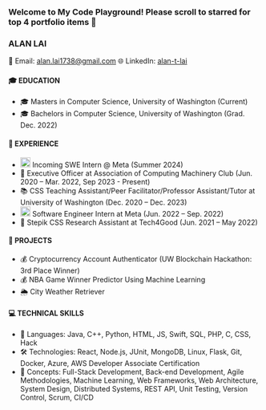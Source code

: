 ### Welcome to My Code Playground! Please scroll to starred for top 4 portfolio items 🚀

### ALAN LAI
📧 Email: alan.lai1738@gmail.com
🌐 LinkedIn: [alan-t-lai](https://www.linkedin.com/in/alan-t-lai/) 

#### 🎓 EDUCATION
- 🎓 Masters in Computer Science, University of Washington (Current)
- 🎓 Bachelors in Computer Science, University of Washington (Grad. Dec. 2022)

#### 💼 EXPERIENCE
- <img src="https://github.com/alan-lai1738/alan-lai1738/assets/70036749/7d944933-8c1c-4bd9-b0f7-2c622d677e4a" alt="Image Description" width="20" height="20"> Incoming SWE Intern @ Meta (Summer 2024)
- 🚀 Executive Officer at Association of Computing Machinery Club (Jun. 2020 – Mar. 2022, Sep 2023 - Present)
- 📚 CSS Teaching Assistant/Peer Facilitator/Professor Assistant/Tutor at University of Washington (Dec. 2020 – Dec. 2023)
- <img src="https://github.com/alan-lai1738/alan-lai1738/assets/70036749/7d944933-8c1c-4bd9-b0f7-2c622d677e4a" alt="Image Description" width="20" height="20">  Software Engineer Intern at Meta (Jun. 2022 – Sep. 2022) 
- 🔬 Stepik CSS Research Assistant at Tech4Good (Jun. 2021 – May 2022)


#### 🚀 PROJECTS
- 💰 Cryptocurrency Account Authenticator (UW Blockchain Hackathon: 3rd Place Winner)
- 💰 NBA Game Winner Predictor Using Machine Learning 
- 🌦️ City Weather Retriever

#### 💻 TECHNICAL SKILLS
- 💬 Languages: Java, C++, Python, HTML, JS, Swift, SQL, PHP, C, CSS, Hack
- 🛠️ Technologies: React, Node.js, JUnit, MongoDB, Linux, Flask, Git, Docker, Azure, AWS Developer Associate Certification
- 🧠 Concepts: Full-Stack Development, Back-end Development, Agile Methodologies, Machine Learning, Web Frameworks, Web Architecture, System Design, Distributed Systems, REST API, Unit Testing, Version Control, Scrum, CI/CD

